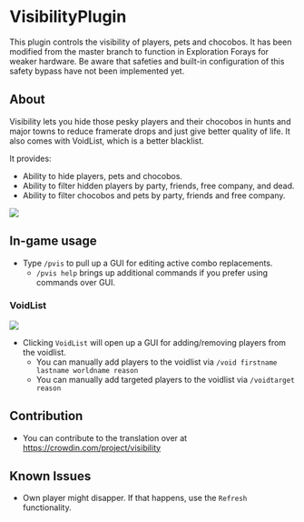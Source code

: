 # VisibilityPlugin
This plugin controls the visibility of players, pets and chocobos. It has been modified from the master branch to function in Exploration Forays for weaker hardware. Be aware that safeties and built-in configuration of this safety bypass have not been implemented yet.

## About
Visibility lets you hide those pesky players and their chocobos in hunts and major towns to reduce framerate drops and just give better quality of life.
It also comes with VoidList, which is a better blacklist.

It provides:
* Ability to hide players, pets and chocobos.
* Ability to filter hidden players by party, friends, free company, and dead.
* Ability to filter chocobos and pets by party, friends and free company.

![](https://github.com/sheepgomeh/visibilityplugin/raw/master/res/visibility.png)

## In-game usage
* Type `/pvis` to pull up a GUI for editing active combo replacements.
	* `/pvis help` brings up additional commands if you prefer using commands over GUI.

### VoidList
![](https://github.com/sheepgomeh/visibilityplugin/raw/master/res/voidlist.png)
* Clicking `VoidList` will open up a GUI for adding/removing players from the voidlist.
	* You can manually add players to the voidlist via `/void firstname lastname worldname reason`
	* You can manually add targeted players to the voidlist via `/voidtarget reason`

## Contribution
* You can contribute to the translation over at https://crowdin.com/project/visibility

## Known Issues
* Own player might disapper. If that happens, use the `Refresh` functionality.
